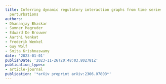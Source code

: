 ```yaml
---
title: Inferring dynamic regulatory interaction graphs from time series data with
  perturbations
authors:
- Dhananjay Bhaskar
- Sumner Magruder
- Edward De Brouwer
- Aarthi Venkat
- Frederik Wenkel
- Guy Wolf
- Smita Krishnaswamy
date: '2023-01-01'
publishDate: '2023-11-26T20:48:03.802781Z'
publication_types:
- article-journal
publication: '*arXiv preprint arXiv:2306.07803*'
---
```


